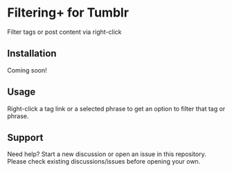 # Filtering+ for Tumblr
Filter tags or post content via right-click

## Installation
Coming soon!

## Usage
Right-click a tag link or a selected phrase to get an option to filter that tag or phrase.

## Support
Need help? Start a new discussion or open an issue in this repository.  
Please check existing discussions/issues before opening your own.
